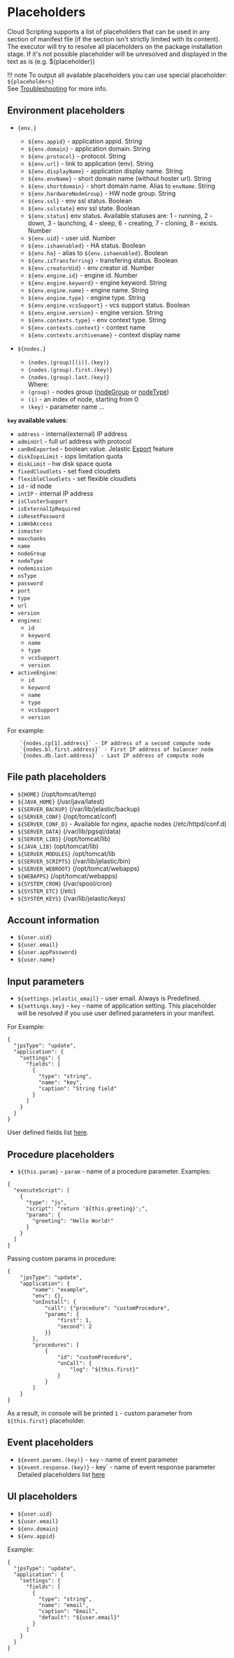 # Placeholders
Cloud Scripting supports a list of placeholders that can be used in any section of manifest file (if the section isn't strictly limited with its content).
The executor will try to resolve all placeholders on the package installation stage.
If it's not possible placeholder will be unresolved and displayed in the text as is (e.g. ${placeholder})

!!! note
    To output all available placeholders you can use special placeholder: `${placeholders}`        
    See [Troubleshooting](/troubleshooting/) for more info.                                                                                         

## Environment placeholders

- `{env.}`
    - `${env.appid}` - application appid. String
    - `${env.domain}` - application domain. String
    - `${env.protocol}` - protocol. String
    - `${env.url}` - link to application (env). String
    - `${env.displayName}` - application display name. String
    - `${env.envName}` - short domain name (without hoster url). String
    - `${env.shortdomain}` - short domain name. Alias to `envName`. String
    - `${env.hardwareNodeGroup}` - HW node group. String
    - `${env.ssl}` - env ssl status. Boolean
    - `${env.sslstate}` env ssl state. Boolean
    - `${env.status}` env status. Available statuses are: 1 - running, 2 - down, 3 - launching, 4 - sleep, 6 - creating, 7 - cloning, 8 - exists. Number
    - `${env.uid}` - user uid. Number
    - `${env.ishaenabled}` - HA status. Boolean
    - `${env.ha}` - alias to `${env.ishaenabled}`. Boolean
    - `${env.isTransferring}` - transfering status. Boolean
    - `${env.creatorUid}` - env creator id. Number
    - `${env.engine.id}` - engine id. Number
    - `${env.engine.keyword}` - engine keyword. String
    - `${env.engine.name}` - engine name. String
    - `${env.engine.type}` - engine type. String
    - `${env.engine.vcsSupport}` - vcs support status. Boolean
    - `${env.engine.version}` - engine version. String
    - `${env.contexts.type}` - env context type. String
    - `${env.contexts.context}` - context name
    - `${env.contexts.archivename}` - context display name
    
- `${nodes.}`
    - `{nodes.(group)[(i)].(key)}`
    - `{nodes.(group).first.(key)}`
    - `{nodes.(group).last.(key)}`   
    Where:
    - `(group)` - nodes group ([nodeGroup](/creating-templates/selecting-containers/#all-containers-by-group) or [nodeType](/creating-templates/selecting-containers/#all-containers-by-type))
    - `(i)` - an index of node, starting from 0
    - `(key)` - parameter name
    ...  
                          
**`key` available values**:        

- `address` - internal(external) IP address     
- `adminUrl` - full url address with protocol
- `canBeExported` - boolean value. Jelastic [Export](https://docs.jelastic.com/environment-export-import) feature
- `diskIopsLimit` - iops limitation quota
- `diskLimit` - hw disk space quota
- `fixedCloudlets` - set fixed cloudlets
- `flexibleCloudlets` - set flexible cloudlets
- `id` - id node
- `intIP` - internal IP address
- `isClusterSupport`
- `isExternalIpRequired`
- `isResetPassword`
- `isWebAccess`
- `ismaster`
- `maxchanks`
- `name`
- `nodeGroup`
- `nodeType`
- `nodemission`
- `osType`
- `password`
- `port`
- `type`
- `url`
- `version`
- `engines`:
    - `id`
    - `keyword`
    - `name`
    - `type`
    - `vcsSupport`
    - `version`
- `activeEngine`:
    - `id`
    - `keyword`
    - `name`
    - `type`
    - `vcsSupport`
    - `version`

For example:

```example
    `{nodes.cp[1].address}` - IP address of a second compute node
    `{nodes.bl.first.address}` - First IP address of balancer node
    `{nodes.db.last.address}` - Last IP address of compute node
```

## File path placeholders

- `${HOME}` (/opt/tomcat/temp)
- `${JAVA_HOME}` (/usr/java/latest)
- `${SERVER_BACKUP}` (/var/lib/jelastic/backup)
- `${SERVER_CONF}` (/opt/tomcat/conf)
- `${SERVER_CONF_D}` - Available for nginx, apache nodes (/etc/httpd/conf.d)
- `${SERVER_DATA}` (/var/lib/pgsql/data)
- `${SERVER_LIBS}` (/opt/tomcat/lib)
- `${JAVA_LIB}` (opt/tomcat/lib)
- `${SERVER_MODULES}` /opt/tomcat/lib
- `${SERVER_SCRIPTS}` (/var/lib/jelastic/bin)
- `${SERVER_WEBROOT}` (/opt/tomcat/webapps)
- `${WEBAPPS}` (/opt/tomcat/webapps)
- `${SYSTEM_CRON}` (/var/spool/cron)
- `${SYSTEM_ETC}` (/etc)
- `${SYSTEM_KEYS}` (/var/lib/jelastic/keys)

## Account information                                                                                                                                       
- `${user.uid}`
- `${user.email}`
- `${user.appPassword}`
- `${user.name}`

## Input parameters
- `${settings.jelastic_email}` - user email. Always is Predefined.
- `${settings.key}` - `key` - name of application setting. This placeholder will be resolved if you use user defined parameters in your manifest.

For Example:
```example
{
  "jpsType": "update",
  "application": {
    "settings": {
      "fields": [
        {
          "type": "string",
          "name": "key",
          "caption": "String field"
        }
      ]
    }
  }
}
```
User defined fields list [here](/creating-templates/user-input-parameters/).

 
## Procedure placeholders
- `${this.param}` - `param` - name of a procedure parameter.
Examples:
```
{
  "executeScript": [
    {
      "type": "js",
      "script": "return '${this.greeting}';",
      "params": {
        "greeting": "Hello World!"
      }
    }
  ]
}
```
Passing custom params in procedure:
```
{
	"jpsType": "update",
	"application": {
		"name": "example",
		"env": {},
		"onInstall": {
            "call": {"procedure": "customProcedure",
            "params": {
            	"first": 1,
                "second": 2
            }}
		},
        "procedures": [
            {
            	"id": "customProcedure",
                "onCall": {
                	"log": "${this.first}"
                }
            }
        ]
	}
}
```
As a result, in console will be printed `1` - custom parameter from `${this.first}` placeholder.
 
## Event placeholders
- `${event.params.(key)}` - `key` - name of event parameter
- `${event.response.(key)}` - key` - name of event response parameter 
Detailed placeholders list [here](/reference/events/)

## UI placeholders
- `${user.uid}`
- `${user.email}`
- `${env.domain}`
- `${env.appid}`

Example: 

```example
{
  "jpsType": "update",
  "application": {
    "settings": {
      "fields": [
        {
          "type": "string",
          "name": "email",
          "caption": "Email",
          "default": "${user.email}"
        }
      ]
    }
  }
}
```
